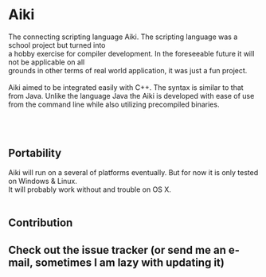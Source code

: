 <h1> Aiki </h1>

The connecting scripting language Aiki. The scripting language was a school project but turned into<br />
a hobby exercise for compiler development. In the foreseeable future it will not be applicable on all <br />
grounds in other terms of real world application, it was just a fun project.<br /><br />
Aiki aimed to be integrated easily with C++. The syntax is similar to that from Java. Unlike the language Java the Aiki is developed with ease of use from the command line while also utilizing precompiled binaries.

<br /> <br />
<h2>Portability </h2>
Aiki will run on a several of platforms eventually. But for now it is only tested on Windows & Linux. <br />
It will probably work without and trouble on OS X.
<br /> <br />

<h2> Contribution <h2>
Check out the issue tracker (or send me an e-mail, sometimes I am lazy with updating it)

